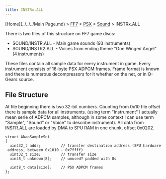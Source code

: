 ```yaml
---
title: INSTRx.ALL
---
```


[Home](../../../Main Page.md) > [FF7](../../../FF7.md) > [PSX](../../PSX.md) > [Sound](../Sound.md) > INSTRx.ALL

There is two files of this structure on FF7 game discs:

-   SOUND/INSTR.ALL - Main game sounds (93 instruments)
-   SOUND/INSTR2.ALL - Voices from ending theme "One Winged Angel" (4 instruments)

These files contain all sample data for every instrument in game. Every instrument consists of 16-byte PSX ADPCM frames. Frame format is known and there is numerous decompressors for it whether on the net, or in Q-Gears source.

## File Structure

At file beginning there is two 32-bit numbers. Counting from 0x10 file offset there is sample data for all instruments. (using term "Instrument" I actually mean serie of ADPCM samples, although in some context I can use term "Sample", "Sound" or "Voice" to describe instrument). All data from INSTR.ALL are loaded by DMA to SPU RAM in one chunk, offset 0x0202.

`struct AkaoSampleSet`  
`{`  
`  uint32_t addr;         // transfer destination address (SPU hardware address, between 0x1010 - 0x7ffff)`  
`  uint32_t size;         // transfer size`  
`  uint8_t unknown[8];    // unused? padded with 0s`  
  
`  uint8_t data[size];    // PSX ADPCM frames`  
`};`

